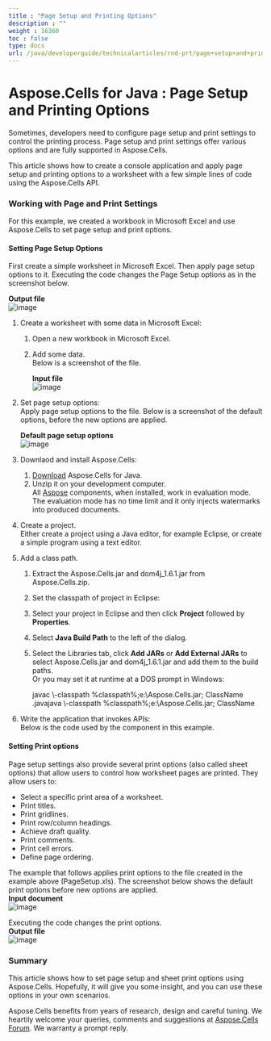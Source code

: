 ```yaml
---
title : "Page Setup and Printing Options" 
description : "" 
weight : 16360 
toc : false
type: docs
url: /java/developerguide/technicalarticles/rnd-prt/page+setup+and+printing+options/
---
```


# Aspose.Cells for Java : Page Setup and Printing Options


Sometimes, developers need to configure page setup and print settings to control the printing process. Page setup and print settings offer various options and are fully supported in Aspose.Cells.

This article shows how to create a console application and apply page setup and printing options to a worksheet with a few simple lines of code using the Aspose.Cells API.

### Working with Page and Print Settings

For this example, we created a workbook in Microsoft Excel and use Aspose.Cells to set page setup and print options.

#### Setting Page Setup Options

First create a simple worksheet in Microsoft Excel. Then apply page setup options to it. Executing the code changes the Page Setup options as in the screenshot below.

**Output file**  
![image](5472717.png)

1.  Create a worksheet with some data in Microsoft Excel:
    1.  Open a new workbook in Microsoft Excel.
    2.  Add some data.  
        Below is a screenshot of the file.  
          
        **Input file**  
        ![image](5472715.png)
2.  Set page setup options:  
    Apply page setup options to the file. Below is a screenshot of the default options, before the new options are applied.  
      
    **Default page setup options**  
    ![image](5472714.png)
3.  Downlaod and install Aspose.Cells:
    1.  [Download](http://www.aspose.com/community/files/72/java-components/aspose.cells-for-java/default.aspx) Aspose.Cells for Java.
    2.  Unzip it on your development computer.  
        All [Aspose](http://www.aspose.com/) components, when installed, work in evaluation mode. The evaluation mode has no time limit and it only injects watermarks into produced documents.
4.  Create a project.  
    Either create a project using a Java editor, for example Eclipse, or create a simple program using a text editor.
5.  Add a class path.
    1.  Extract the Aspose.Cells.jar and dom4j\_1.6.1.jar from Aspose.Cells.zip.
    2.  Set the classpath of project in Eclipse:
    3.  Select your project in Eclipse and then click **Project** followed by **Properties**.
    4.  Select **Java Build Path** to the left of the dialog.
    5.  Select the Libraries tab, click **Add JARs** or **Add External JARs** to select Aspose.Cells.jar and dom4j\_1.6.1.jar and add them to the build paths.  
        Or you may set it at runtime at a DOS prompt in Windows:
        
        javac \\-classpath %classpath%;e:\\Aspose.Cells.jar; ClassName .javajava \\-classpath %classpath%;e:\\Aspose.Cells.jar; ClassName 
        
6.  Write the application that invokes APIs:  
    Below is the code used by the component in this example.


#### Setting Print options

Page setup settings also provide several print options (also called sheet options) that allow users to control how worksheet pages are printed. They allow users to:

*   Select a specific print area of a worksheet.
*   Print titles.
*   Print gridlines.
*   Print row/column headings.
*   Achieve draft quality.
*   Print comments.
*   Print cell errors.
*   Define page ordering.

The example that follows applies print options to the file created in the example above (PageSetup.xls). The screenshot below shows the default print options before new options are applied.  
**Input document**  
![image](5472716.png)

Executing the code changes the print options.  
**Output file**  
![image](5472711.png)

### Summary

This article shows how to set page setup and sheet print options using Aspose.Cells. Hopefully, it will give you some insight, and you can use these options in your own scenarios.

Aspose.Cells benefits from years of research, design and careful tuning. We heartily welcome your queries, comments and suggestions at [Aspose.Cells Forum](http://www.aspose.com/community/forums/aspose.cells-product-family/19/showforum.aspx). We warranty a prompt reply.

